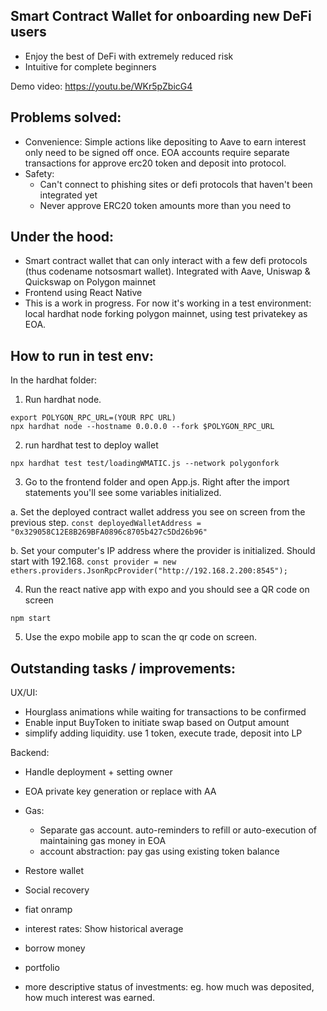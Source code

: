 ## Smart Contract Wallet for onboarding new DeFi users
- Enjoy the best of DeFi with extremely reduced risk
- Intuitive for complete beginners

Demo video: https://youtu.be/WKr5pZbicG4


## Problems solved:
- Convenience: Simple actions like depositing to Aave to earn interest only need to be signed off once. EOA accounts require separate transactions for approve erc20 token and deposit into protocol.
- Safety: 
    - Can't connect to phishing sites or defi protocols that haven't been integrated yet
    - Never approve ERC20 token amounts more than you need to

## Under the hood:
- Smart contract wallet that can only interact with a few defi protocols (thus codename notsosmart wallet). Integrated with Aave, Uniswap & Quickswap on Polygon mainnet
- Frontend using React Native
- This is a work in progress. For now it's working in a test environment: local hardhat node forking polygon mainnet, using test privatekey as EOA. 

## How to run in test env:
In the hardhat folder:
1. Run hardhat node. 
```
export POLYGON_RPC_URL=(YOUR RPC URL)
npx hardhat node --hostname 0.0.0.0 --fork $POLYGON_RPC_URL
```

2. run hardhat test to deploy wallet
```
npx hardhat test test/loadingWMATIC.js --network polygonfork
```

3. Go to the frontend folder and open App.js. Right after the import statements you'll see some variables initialized. 

a. Set the deployed contract wallet address you see on screen from the previous step. 
```const deployedWalletAddress = "0x329058C12E8B269BFA0896c8705b427c5Dd26b96"```

b. Set your computer's IP address where the provider is initialized. Should start with 192.168.
```const provider = new ethers.providers.JsonRpcProvider("http://192.168.2.200:8545");```


4.  Run the react native app with expo and you should see a QR code on screen
```
npm start
```

5. Use the expo mobile app to scan the qr code on screen.


## Outstanding tasks / improvements:
UX/UI: 
- Hourglass animations while waiting for transactions to be confirmed
- Enable input BuyToken to initiate swap based on Output amount
- simplify adding liquidity. use 1 token, execute trade, deposit into LP


Backend:
- Handle deployment + setting owner
- EOA private key generation or replace with AA
- Gas:
    - Separate gas account. auto-reminders to refill or auto-execution of maintaining gas money in EOA
    - account abstraction: pay gas using existing token balance
- Restore wallet
- Social recovery
- fiat onramp

- interest rates: Show historical average
- borrow money
- portfolio
- more descriptive status of investments: eg. how much was deposited, how much interest was earned. 

